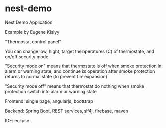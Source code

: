 # nest-demo
Nest Demo Application

Example by Eugene Kislyy

"Thermostat control panel"

You can change low, hight, target themperatures (C) of thermostate, and on/off security mode

"Security mode on" means that thermostate is off when smoke protection in alarm or warning state, and continue its operation after smoke protection returns to normal state (to prevent fire expansion)

"Security mode off" means that thermostat do nothing when smoke protection switch into alarm or warning state

Frontend: single page, angularjs, bootstrap

Backend: Spring Boot, REST services, slf4j, firebase, maven

IDE: eclipse
